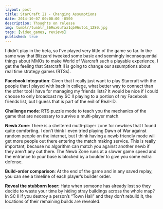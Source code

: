 ```yaml
---
layout: post
title: StarCraft II - Changing Assumptions
date: 2014-10-07 00:00:00 -0500
description: Thoughts on release
img: tumblr/tumblr_l69ux6uTaa1qb96uto1_1280.jpg
tags: [video_games, reviews]
published: true
---
```


I didn’t play in the beta, so I’ve played very little of the game so far.  In the same way that Blizzard tweeked some basic and seemingly inconsequential things about MMOs to make World of Warcraft such a playable experience, I get the feeling that Starcraft II is going to change our assumptions about real time strategy games (RTSs).  

**Facebook integration**:  Given that I really just want to play Starcraft with the people that I played with back in college, what better way to connect than the other tool I have for managing my friends lists?  It would be nice if I could choose to only broadcast my SC II playing to a portion of my Facebook friends list, but I guess that is part of the evil of Real-ID.

**Challenge mode**: RTS puzzle mode to teach you the mechanics of the game that are necessary to survive a multi-player match.

**Newb Zone**: There is a sheltered mutli-player zone for newbies that I found quite comforting.  I don’t think I even tried playing Dawn of War against random people on the internet, but I think having a newb friendly mode will get more people out there entering the match making service.  This is really important, because no algorithm can match you against another newb if they aren’t any out there.  The Newb Zone runs at a slower game speed and the entrance to your base is blocked by a boulder to give you some extra defense.

**Build-order comparison**: At the end of the game and in any saved replay, you can see a timeline of each player’s builder order.

**Reveal the stubborn loser**: Hate when someone has already lost so they decide to waste your time by hiding stray buildings across the whole map?  In SC II if you destroy a person’s “Town Hall” and they don’t rebuild it, the locations of their remaining builds are revealed.
